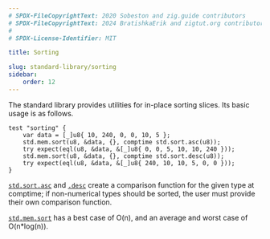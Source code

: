 ```yaml
---
# SPDX-FileCopyrightText: 2020 Sobeston and zig.guide contributors
# SPDX-FileCopyrightText: 2024 BratishkaErik and zigtut.org contributors
#
# SPDX-License-Identifier: MIT

title: Sorting

slug: standard-library/sorting
sidebar:
    order: 12
---
```


The standard library provides utilities for in-place sorting slices. Its basic
usage is as follows.

```zig
test "sorting" {
    var data = [_]u8{ 10, 240, 0, 0, 10, 5 };
    std.mem.sort(u8, &data, {}, comptime std.sort.asc(u8));
    try expect(eql(u8, &data, &[_]u8{ 0, 0, 5, 10, 10, 240 }));
    std.mem.sort(u8, &data, {}, comptime std.sort.desc(u8));
    try expect(eql(u8, &data, &[_]u8{ 240, 10, 10, 5, 0, 0 }));
}
```

[`std.sort.asc`](https://ziglang.org/documentation/master/std/#std.sort.asc)
and [`.desc`](https://ziglang.org/documentation/master/std/#std.sort.desc)
create a comparison function for the given type at comptime; if non-numerical
types should be sorted, the user must provide their own comparison function.

[`std.mem.sort`](https://ziglang.org/documentation/master/std/#std.mem.sort)
has a best case of O(n), and an average and worst case of O(n*log(n)).
